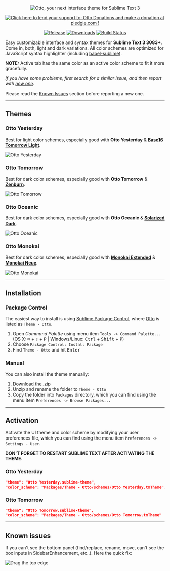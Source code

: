 <p align="center">
  <img src="media/logo.png" alt="Otto, your next interface theme for Sublime Text 3">
</p>

<p align="center">
  <a href="https://pledgie.com/campaigns/31119"><img alt="Click here to lend your support to: Otto Donations and make a donation at pledgie.com !" src="https://pledgie.com/campaigns/31119.png?skin_name=chrome" border="0" ></a>
</p>

<p align="center">
  <a href="https://github.com/oivva/otto/releases"><img src="https://img.shields.io/github/release/oivva/otto.svg?style=flat-square" alt="Release"></a>
  <a href="https://packagecontrol.io/packages/Theme%20-%20Otto"><img src="https://img.shields.io/packagecontrol/dt/Theme%20-%20Otto.svg?style=flat-square" alt="Downloads"></a>
  <a href="https://travis-ci.org/oivva/otto"><img src="https://img.shields.io/travis/oivva/otto.svg?style=flat-square" alt="Build Status"></a>
</p>

Easy customizable interface and syntax themes for **Sublime Text 3 3083+**. Come in, both, light and dark variations. All color schemes are optimized for JavaScript syntax highlighter (including [babel-sublime](https://github.com/babel/babel-sublime)).

**NOTE:** Active tab has the same color as an active color scheme to fit it more gracefully.

*If you have some problems, first search for a similar issue, and then report with [new one](https://github.com/oivva/otto/issues).*

Please read the [Known Issues](#known-issues) section before reporting a new one.

***

## Themes

### Otto Yesterday

Best for light color schemes, especially good with **Otto Yesterday** & [**Base16 Tomorrow Light**](http://chriskempson.github.io/base16/#tomorrow).

![Otto Yesterday](media/otto_yesterday.png)

### Otto Tomorrow

Best for dark color schemes, especially good with **Otto Tomorrow** & [**Zenburn**](https://github.com/colinta/zenburn).

![Otto Tomorrow](media/otto_tomorrow.png)

### Otto Oceanic

Best for dark color schemes, especially good with **Otto Oceanic** & [**Solarized Dark**](https://github.com/braver/Solarized).

![Otto Oceanic](media/otto_oceanic.png)

### Otto Monokai

Best for dark color schemes, especially good with [**Monokai Extended**](https://github.com/jonschlinkert/sublime-monokai-extended) & [**Monokai Neue**](https://github.com/josh-kaplan/sublime-monokai-neue).

![Otto Monokai](media/otto_monokai.png)

***

## Installation

### Package Control

The easiest way to install is using [Sublime Package Control](https://sublime.wbond.net), where [Otto](https://packagecontrol.io/packages/Theme%20-%20Otto) is listed as `Theme - Otto`.

1. Open *Command Palette* using menu item `Tools -> Command Palette...` (OS X: <kbd>⌘</kbd> + <kbd>⇧</kbd> + <kbd>P</kbd> | Windows/Linux: <kbd>Ctrl</kbd> + <kbd>Shift</kbd> + <kbd>P</kbd>)
2. Choose `Package Control: Install Package`
3. Find `Theme - Otto` and hit <kbd>Enter</kbd>


### Manual

You can also install the theme manually:

1. [Download the .zip](https://github.com/oivva/otto/releases)
2. Unzip and rename the folder to `Theme - Otto`
3. Copy the folder into `Packages` directory, which you can find using the menu item `Preferences -> Browse Packages...`

***

## Activation

Activate the UI theme and color scheme by modifying your user preferences file, which you can find using the menu item `Preferences -> Settings - User`.

**DON'T FORGET TO RESTART SUBLIME TEXT AFTER ACTIVATING THE THEME.**

### Otto Yesterday

```json
"theme": "Otto Yesterday.sublime-theme",
"color_scheme": "Packages/Theme - Otto/schemes/Otto Yesterday.tmTheme",
```

### Otto Tomorrow

```json
"theme": "Otto Tomorrow.sublime-theme",
"color_scheme": "Packages/Theme - Otto/schemes/Otto Tomorrow.tmTheme"
```

***

## Known issues

If you can't see the bottom panel (find/replace, rename, move, can't see the box inputs in SidebarEnhancement, etc..). Here the quick fix:

![Drag the top edge](media/drag_top_edge.gif)
